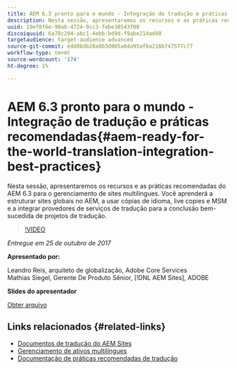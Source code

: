 ```yaml
---
title: AEM 6.3 pronto para o mundo - Integração de tradução e práticas recomendadas
description: Nesta sessão, apresentaremos os recursos e as práticas recomendadas do AEM 6.3 para o gerenciamento de sites multilíngues. Você aprenderá a estruturar sites globais no AEM, a usar cópias de idioma, live copies e MSM e a integrar provedores de serviços de tradução para a conclusão bem-sucedida de projetos de tradução.
uuid: 19ef8f6e-90ab-4724-9cc3-febe30543f00
discoiquuid: 6a78c294-abc1-4ebb-bd9d-f9abe214ad98
targetaudience: target-audience advanced
source-git-commit: edd0bdb28a9b3d065a64a95af6a216b747577c77
workflow-type: tm+mt
source-wordcount: '174'
ht-degree: 1%

---
```


# AEM 6.3 pronto para o mundo - Integração de tradução e práticas recomendadas{#aem-ready-for-the-world-translation-integration-best-practices}

Nesta sessão, apresentaremos os recursos e as práticas recomendadas do AEM 6.3 para o gerenciamento de sites multilíngues. Você aprenderá a estruturar sites globais no AEM, a usar cópias de idioma, live copies e MSM e a integrar provedores de serviços de tradução para a conclusão bem-sucedida de projetos de tradução.

>[!VIDEO](https://video.tv.adobe.com/v/21532/?quality=9)

*Entregue em 25 de outubro de 2017*

**Apresentado por:**

Leandro Reis, arquiteto de globalização, Adobe Core Services\
Mathias Siegel, Gerente De Produto Sênior, [!DNL AEM Sites], ADOBE

**Slides do apresentador**

[Obter arquivo](assets/immerse-2017-translationpresentation-rev1.pdf)

## Links relacionados {#related-links}

* [Documentos de tradução do AEM Sites](https://docs.adobe.com/docs/en/aem/6-3/administer/sites/translation.html)
* [Gerenciamento de ativos multilíngues](https://docs.adobe.com/docs/en/aem/6-3/author/assets/managing-assets-touch-ui/multilingual-assets.html)
* [Documentação de práticas recomendadas de tradução](https://docs.adobe.com/docs/en/aem/6-3/administer/sites/translation/tc-bp.html)
